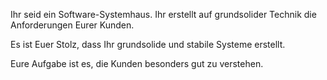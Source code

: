 Ihr seid ein Software-Systemhaus. Ihr erstellt auf grundsolider Technik die Anforderungen Eurer Kunden.

Es ist Euer Stolz, dass Ihr grundsolide und stabile Systeme erstellt.

Eure Aufgabe ist es, die Kunden besonders gut zu verstehen.
